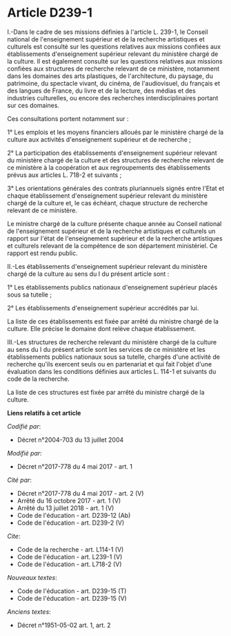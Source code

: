 # Article D239-1

I.-Dans le cadre de ses missions définies à l'article L. 239-1, le Conseil national de l'enseignement supérieur et de la
recherche artistiques et culturels est consulté sur les questions relatives aux missions confiées aux établissements
d'enseignement supérieur relevant du ministère chargé de la culture. Il est également consulté sur les questions relatives
aux missions confiées aux structures de recherche relevant de ce ministère, notamment dans les domaines des arts plastiques,
de l'architecture, du paysage, du patrimoine, du spectacle vivant, du cinéma, de l'audiovisuel, du français et des langues de
France, du livre et de la lecture, des médias et des industries culturelles, ou encore des recherches interdisciplinaires
portant sur ces domaines. 

Ces consultations portent notamment sur : 

1° Les emplois et les moyens financiers alloués par le ministère chargé de la culture aux activités d'enseignement supérieur
et de recherche ; 

2° La participation des établissements d'enseignement supérieur relevant du ministère chargé de la culture et des structures
de recherche relevant de ce ministère à la coopération et aux regroupements des établissements prévus aux articles L. 718-2
et suivants ; 

3° Les orientations générales des contrats pluriannuels signés entre l'Etat et chaque établissement d'enseignement supérieur
relevant du ministère chargé de la culture et, le cas échéant, chaque structure de recherche relevant de ce ministère. 

Le ministre chargé de la culture présente chaque année au Conseil national de l'enseignement supérieur et de la recherche
artistiques et culturels un rapport sur l'état de l'enseignement supérieur et de la recherche artistiques et culturels
relevant de la compétence de son département ministériel. Ce rapport est rendu public. 

II.-Les établissements d'enseignement supérieur relevant du ministère chargé de la culture au sens du I du présent article
sont : 

1° Les établissements publics nationaux d'enseignement supérieur placés sous sa tutelle ; 

2° Les établissements d'enseignement supérieur accrédités par lui. 

La liste de ces établissements est fixée par arrêté du ministre chargé de la culture. Elle précise le domaine dont relève
chaque établissement. 

III.-Les structures de recherche relevant du ministère chargé de la culture au sens du I du présent article sont les services
de ce ministère et les établissements publics nationaux sous sa tutelle, chargés d'une activité de recherche qu'ils exercent
seuls ou en partenariat et qui fait l'objet d'une évaluation dans les conditions définies aux articles L. 114-1 et suivants
du code de la recherche. 

La liste de ces structures est fixée par arrêté du ministre chargé de la culture.

**Liens relatifs à cet article**

_Codifié par_:

  - Décret n°2004-703 du 13 juillet 2004

_Modifié par_:

  - Décret n°2017-778 du 4 mai 2017 - art. 1

_Cité par_:

  - Décret n°2017-778 du 4 mai 2017 - art. 2 (V)
  - Arrêté du 16 octobre 2017 - art. 1 (V)
  - Arrêté du 13 juillet 2018 - art. 1 (V)
  - Code de l'éducation - art. D239-12 (Ab)
  - Code de l'éducation - art. D239-2 (V)

_Cite_:

  - Code de la recherche - art. L114-1 (V)
  - Code de l'éducation - art. L239-1 (V)
  - Code de l'éducation - art. L718-2 (V)

_Nouveaux textes_:

  - Code de l'éducation - art. D239-15 (T)
  - Code de l'éducation - art. D239-15 (V)

_Anciens textes_:

  - Décret n°1951-05-02 art. 1, art. 2
